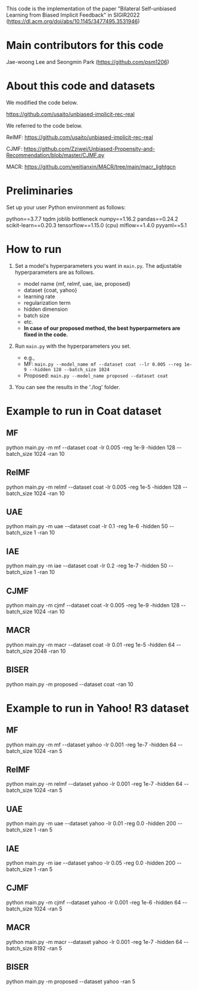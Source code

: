 This code is the implementation of the paper "Bilateral Self-unbiased Learning from Biased Implicit Feedback" in SIGIR2022
(https://dl.acm.org/doi/abs/10.1145/3477495.3531946)

# Main contributors for this code

Jae-woong Lee and Seongmin Park (https://github.com/psm1206)


# About this code and datasets
We modified the code below.

https://github.com/usaito/unbiased-implicit-rec-real

We referred to the code below.

RelMF: https://github.com/usaito/unbiased-implicit-rec-real

CJMF: https://github.com/Zziwei/Unbiased-Propensity-and-Recommendation/blob/master/CJMF.py

MACR: https://github.com/weitianxin/MACR/tree/main/macr_lightgcn

# Preliminaries

Set up your user Python environment as follows:

python==3.7.7
tqdm
joblib
bottleneck
numpy==1.16.2
pandas==0.24.2
scikit-learn==0.20.3
tensorflow==1.15.0 (cpu)
mlflow==1.4.0
pyyaml==5.1


# How to run
1. Set a model's hyperparameters you want in ```main.py```. The adjustable hyperparameters are as follows.
    - model name {mf, relmf, uae, iae, proposed}
    - dataset {coat, yahoo}
    - learning rate
    - regularization term
    - hidden dimension
    - batch size
    - etc.
    - **In case of our proposed method, the best hyperparmeters are fixed in the code.**

2. Run ```main.py``` with the hyperparameters you set.
    - e.g., 
    - MF: ```main.py --model_name mf --dataset coat --lr 0.005 --reg 1e-9 --hidden 128 --batch_size 1024```
    - Proposed: ```main.py --model_name proposed --dataset coat```

3. You can see the results in the './log' folder.


# Example to run in Coat dataset
## MF
python main.py -m mf --dataset coat -lr 0.005 -reg 1e-9 -hidden 128 --batch_size 1024 -ran 10

## RelMF
python main.py -m relmf --dataset coat -lr 0.005 -reg 1e-5 -hidden 128 --batch_size 1024 -ran 10

## UAE
python main.py -m uae --dataset coat -lr 0.1 -reg 1e-6 -hidden 50 --batch_size 1 -ran 10

## IAE
python main.py -m iae --dataset coat -lr 0.2 -reg 1e-7 -hidden 50 --batch_size 1 -ran 10

## CJMF
python main.py -m cjmf --dataset coat -lr 0.005 -reg 1e-9 -hidden 128 --batch_size 1024 -ran 10

## MACR
python main.py -m macr --dataset coat -lr 0.01 -reg 1e-5 -hidden 64 --batch_size 2048 -ran 10

## BISER
python main.py -m proposed --dataset coat -ran 10


# Example to run in Yahoo! R3 dataset
## MF
python main.py -m mf --dataset yahoo -lr 0.001 -reg 1e-7 -hidden 64 --batch_size 1024 -ran 5

## RelMF
python main.py -m relmf --dataset yahoo -lr 0.001 -reg 1e-7 -hidden 64 --batch_size 1024 -ran 5

## UAE
python main.py -m uae --dataset yahoo -lr 0.01 -reg 0.0 -hidden 200 --batch_size 1 -ran 5

## IAE
python main.py -m iae --dataset yahoo -lr 0.05 -reg 0.0 -hidden 200 --batch_size 1 -ran 5

## CJMF
python main.py -m cjmf --dataset yahoo -lr 0.001 -reg 1e-6 -hidden 64 --batch_size 1024 -ran 5

## MACR
python main.py -m macr --dataset yahoo -lr 0.001 -reg 1e-7 -hidden 64 --batch_size 8192 -ran 5

## BISER
python main.py -m proposed --dataset yahoo -ran 5

